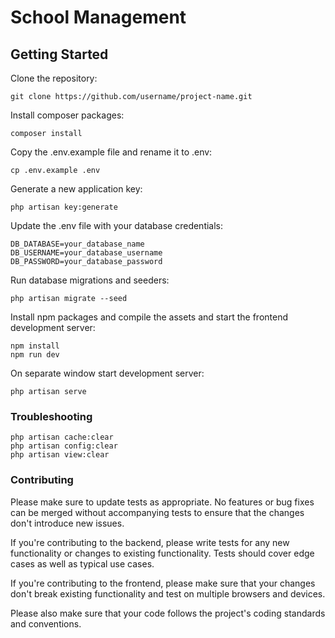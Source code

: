 
# School Management

## Getting Started

Clone the repository:
```
git clone https://github.com/username/project-name.git
```

Install composer packages:
```
composer install
```

Copy the .env.example file and rename it to .env:
```
cp .env.example .env
```

Generate a new application key:
```
php artisan key:generate
```

Update the .env file with your database credentials:
```
DB_DATABASE=your_database_name
DB_USERNAME=your_database_username
DB_PASSWORD=your_database_password
```

Run database migrations and seeders:
```
php artisan migrate --seed
```

Install npm packages and compile the assets and start the frontend development server:
```
npm install
npm run dev
```

On separate window start development server:
```
php artisan serve
```

### Troubleshooting
```
php artisan cache:clear
php artisan config:clear
php artisan view:clear
```

### Contributing
Please make sure to update tests as appropriate. No features or bug fixes can be merged without accompanying tests to ensure that the changes don't introduce new issues.

If you're contributing to the backend, please write tests for any new functionality or changes to existing functionality. Tests should cover edge cases as well as typical use cases.

If you're contributing to the frontend, please make sure that your changes don't break existing functionality and test on multiple browsers and devices.

Please also make sure that your code follows the project's coding standards and conventions.

